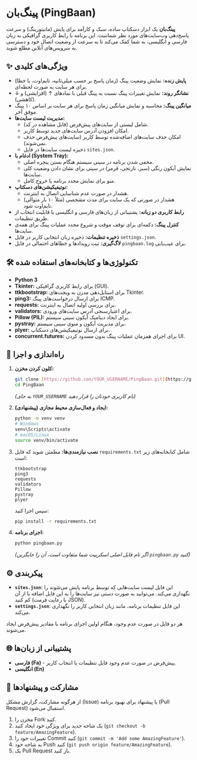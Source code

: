 # پینگ‌بان (PingBaan)

**پینگ‌بان** یک ابزار دسکتاپ ساده، سبک و کارآمد برای پایش (مانیتورینگ) و سرعت پاسخ‌دهی وب‌سایت‌های مورد نظر شماست. این برنامه با رابط کاربری گرافیکی به زبان فارسی و انگلیسی، به شما کمک می‌کند تا به سرعت از وضعیت اتصال خود و دسترسی به سرویس‌های آنلاین مطلع شوید.

## ✨ ویژگی‌های کلیدی

- **پایش زنده:** نمایش وضعیت پینگ (زمان پاسخ بر حسب میلی‌ثانیه، تایم‌اوت، یا خطا) برای هر سایت به صورت لحظه‌ای.
- **نشانگر روند:** نمایش تغییرات پینگ نسبت به پینگ قبلی با نمادهای ↑ (افزایشی) و ↓ (کاهشی).
- **میانگین پینگ:** محاسبه و نمایش میانگین زمان پاسخ برای هر سایت بر اساس ۱۰ پینگ موفق آخر.
- **مدیریت لیست سایت‌ها:**
  - شامل لیستی از سایت‌های پیش‌فرض (قابل مشاهده در کد).
  - امکان افزودن آدرس سایت‌های جدید توسط کاربر.
  - امکان حذف سایت‌های اضافه‌شده توسط کاربر (سایت‌های پیش‌فرض حذف نمی‌شوند).
  - ذخیره لیست سایت‌ها در فایل `sites.json`.
- **ادغام با (System Tray):**
  - مخفی شدن برنامه در سینی سیستم هنگام بستن پنجره اصلی.
  - نمایش آیکون رنگی (سبز، نارنجی، قرمز) در سینی برای نشان دادن وضعیت کلی سایت‌ها.
  - منو برای نمایش مجدد برنامه یا خروج کامل.
- **نوتیفیکیشن‌های دسکتاپ:**
  - هشدار در صورت عدم شناسایی اتصال به اینترنت.
  - هشدار در صورتی که یک سایت برای مدت مشخصی (مثلاً ۱۰ بار متوالی) تایم‌اوت شود.
- **رابط کاربری دو زبانه:** پشتیبانی از زبان‌های فارسی و انگلیسی با قابلیت انتخاب از طریق تنظیمات.
- **کنترل پینگ:** دکمه‌ای برای توقف موقت و شروع مجدد عملیات پینگ برای همه‌ی سایت‌ها.
- **ذخیره تنظیمات:** ذخیره زبان انتخابی کاربر در فایل `settings.json`.
- **لاگ‌گیری:** ثبت رویدادها و خطاهای احتمالی در فایل `pingbaan.log` برای عیب‌یابی.

## 🛠️ تکنولوژی‌ها و کتابخانه‌های استفاده شده

- **Python 3**
- **Tkinter:** برای رابط کاربری گرافیکی (GUI).
- **ttkbootstrap:** برای استایل‌دهی مدرن به ویجت‌های Tkinter.
- **ping3:** برای ارسال درخواست‌های پینگ ICMP.
- **requests:** برای بررسی اولیه اتصال به اینترنت.
- **validators:** برای اعتبارسنجی آدرس سایت‌های ورودی.
- **Pillow (PIL):** برای ایجاد دینامیک آیکون سینی سیستم.
- **pystray:** برای مدیریت آیکون و منوی سینی سیستم.
- **plyer:** برای ارسال نوتیفیکیشن‌های دسکتاپ.
- **concurrent.futures:** برای اجرای همزمان عملیات پینگ بدون مسدود کردن UI.

## 🚀 راه‌اندازی و اجرا

1.  **کلون کردن مخزن:**

    ```bash
    git clone [https://github.com/YOUR_USERNAME/PingBaan.git](https://github.com/YOUR_USERNAME/PingBaan.git)
    cd PingBaan
    ```

    _(به جای `YOUR_USERNAME` نام کاربری خودتان را قرار دهید)_

2.  **ایجاد و فعال‌سازی محیط مجازی (پیشنهادی):**

    ```bash
    python -m venv venv
    # Windows
    venv\Scripts\activate
    # macOS/Linux
    source venv/bin/activate
    ```

3.  **نصب نیازمندی‌ها:**
    مطمئن شوید که فایل `requirements.txt` شامل کتابخانه‌های زیر است:

    ```
    ttkbootstrap
    ping3
    requests
    validators
    Pillow
    pystray
    plyer
    ```

    سپس اجرا کنید:

    ```bash
    pip install -r requirements.txt
    ```

4.  **اجرای برنامه:**
    ```bash
    python pingbaan.py
    ```
    _(اگر نام فایل اصلی اسکریپت شما متفاوت است، آن را جایگزین `pingbaan.py` کنید)_

## ⚙️ پیکربندی

- **`sites.json`**: این فایل لیست سایت‌هایی که توسط برنامه پایش می‌شوند را نگهداری می‌کند. می‌توانید به صورت دستی نیز سایت‌ها را به این فایل اضافه یا از آن کم کنید (با رعایت فرمت JSON).
- **`settings.json`**: این فایل تنظیمات برنامه، مانند زبان انتخابی کاربر را نگهداری می‌کند.

هر دو فایل در صورت عدم وجود، هنگام اولین اجرای برنامه با مقادیر پیش‌فرض ایجاد می‌شوند.

## 🌐 پشتیبانی از زبان‌ها

- **فارسی (Fa)** - پیش‌فرض در صورت عدم وجود فایل تنظیمات یا انتخاب کاربر.
- **انگلیسی (En)**

## 🤝 مشارکت و پیشنهادها

از هرگونه مشارکت، گزارش مشکل (Issue) یا پیشنهاد برای بهبود برنامه (Pull Request) استقبال می‌شود.

1.  مخزن را Fork کنید.
2.  یک شاخه جدید برای ویژگی خود ایجاد کنید (`git checkout -b feature/AmazingFeature`).
3.  تغییرات خود را Commit کنید (`git commit -m 'Add some AmazingFeature'`).
4.  به شاخه خود Push کنید (`git push origin feature/AmazingFeature`).
5.  یک Pull Request باز کنید.
